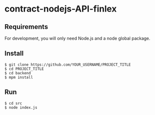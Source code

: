 # contract-nodejs-API-finlex

## Requirements

For development, you will only need Node.js and a node global package.

## Install

    $ git clone https://github.com/YOUR_USERNAME/PROJECT_TITLE
    $ cd PROJECT_TITLE
    $ cd backend
    $ mpm install
    

## Run
    $ cd src
    $ node index.js
